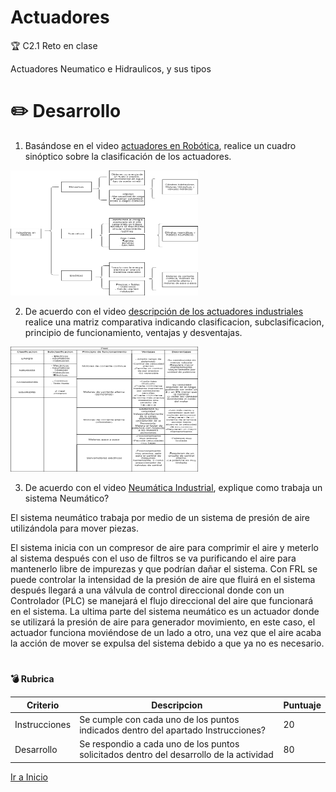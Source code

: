 # Actuadores

:trophy: C2.1 Reto en clase

Actuadores Neumatico e Hidraulicos, y sus tipos

# :pencil2: Desarrollo

1. Basándose en el video [actuadores en Robótica](https://www.youtube.com/watch?v=e_6rjEGWqoY&ab_channel=anniestephaniegonzalezcortazar), realice un cuadro sinóptico sobre la clasificación de los actuadores.

<p align="left">
        <img alt="Circuito3" src="https://github.com/JavieRM3N/SistemasProgramables/blob/main/img/C2.1a.png?raw=true" 
        width=300 height=200>
    </p>

2. De acuerdo con el video [descripción de los actuadores industriales](https://www.youtube.com/watch?v=mFsPxpFHajM&ab_channel=CarlosEfr%C3%A9nMora) realice una matriz comparativa indicando clasificacion, subclasificacion, principio de funcionamiento, ventajas y desventajas.

<p align="left">
        <img alt="Circuito3" src="https://github.com/JavieRM3N/SistemasProgramables/blob/main/img/C2.1b.png?raw=true" 
        width=300 height=200>
    </p>

3. De acuerdo con el video [Neumática Industrial](https://www.youtube.com/watch?v=Wee85cI6wwQ&t=394s&ab_channel=ParkerProducts), explique como trabaja un sistema Neumático?

El sistema neumático trabaja por medio de un sistema de presión de aire utilizándola para mover piezas.

El sistema inicia con un compresor de aire para comprimir el aire y meterlo al sistema después con el uso de filtros se va purificando el aire para mantenerlo libre de impurezas y que podrían dañar el sistema. Con FRL se puede controlar la intensidad de la presión de aire que fluirá en el sistema después llegará a una válvula de control direccional donde con un Controlador (PLC) se manejará el flujo direccional del aire que funcionará en el sistema. La ultima parte del sistema neumático es un actuador donde se utilizará la presión de aire para generador movimiento, en este caso, el actuador funciona moviéndose de un lado a otro, una vez que el aire acaba la acción de mover se expulsa del sistema debido a que ya no es necesario.

# 

**💣 Rubrica**

Criterio|Descripcion|Puntuaje|
---|---|---|
Instrucciones| Se cumple con cada uno de los puntos indicados dentro del apartado Instrucciones?|20|
Desarrollo| Se respondio a cada uno de los puntos solicitados dentro del desarrollo de la actividad|80|

[Ir a Inicio](https://github.com/JavieRM3N/SistemasProgramables)